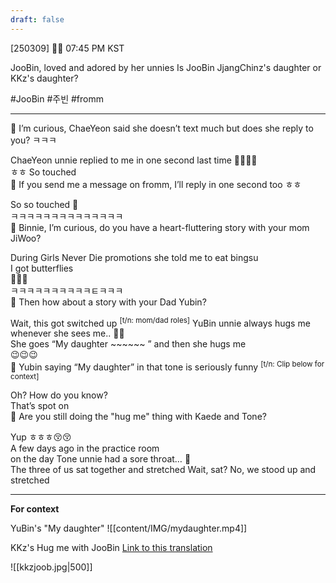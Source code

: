 ```yaml
---
draft: false
---
```

[250309] 🐣💭 07:45 PM KST

JooBin, loved and adored by her unnies
Is JooBin JjangChinz's daughter or KKz's daughter? 

#JooBin #주빈 #fromm

___
🫧 I’m curious, ChaeYeon said she doesn’t text much but does she reply to you? ㅋㅋㅋ

ChaeYeon unnie replied to me in one second last time
🥺🫶🏻😚  
ㅎㅎ So touched  
🫧 If you send me a message on fromm, I’ll reply in one second too ㅎㅎ

So so touched 🥺  
ㅋㅋㅋㅋㅋㅋㅋㅋㅋㅋㅋㅋㅋㅋ  
🫧 Binnie, I’m curious, do you have a heart-fluttering story with your mom JiWoo?

During Girls Never Die promotions
she told me to eat bingsu  
I got butterflies  
🫶🏻🍧  
ㅋㅋㅋㅋㅋㅋㅋㅋㅋㅋㅌㅋㅋㅋ  
🫧 Then how about a story with your Dad Yubin?

Wait, this got switched up <sup>[t/n: mom/dad roles]</sup> 
YuBin unnie always hugs me whenever she sees me..
🤍🤍  
She goes “My daughter ~~~~~~ ”
and then she hugs me  
😉😉😉  
🫧 Yubin saying “My daughter” in that tone is seriously funny 
<sup>[t/n: Clip below for context]</sup>

Oh? How do you know?  
That’s spot on  
🫧 Are you still doing the "hug me" thing with Kaede and Tone?

Yup ㅎㅎㅎ😚😚  
A few days ago in the practice room  
on the day Tone unnie had a sore throat… 🥺  
The three of us sat together and stretched
Wait, sat? No, we stood up and stretched
___
**For context**

YuBin's "My daughter"
![[content/IMG/mydaughter.mp4]]

KKz's Hug me with JooBin
[Link to this translation](obsidian://open?vault=quartz&file=content%2F1.%20JooBin%20%EC%A3%BC%EB%B9%88%F0%9F%90%A3%2F2025%2F01%20January%2F250128%2F250128(1))

![[kkzjoob.jpg|500]]
